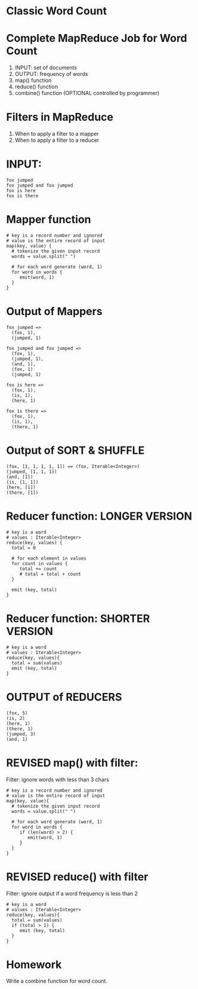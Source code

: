 # Classic Word Count

# Complete MapReduce Job for Word Count
   1. INPUT: set of documents
   2. OUTPUT: frequency of words
   3. map() function
   4. reduce() function
   5. combine() function (OPTIONAL controlled by programmer)  

# Filters in MapReduce
   1. When to apply a filter to a mapper
   2. When to apply a filter to a reducer


# INPUT:

	fox jumped
	fox jumped and fox jumped
	fox is here
	fox is there


# Mapper function

~~~text
# key is a record number and ignored
# value is the entire record of input
map(key, value) { 
  # tokenize the given input record
  words = value.split(" ")
  
  # for each word generate (word, 1)
  for word in words {
     emit(word, 1)
  }
}
~~~

# Output of Mappers

~~~text
fox jumped => 
  (fox, 1),  
  (jumped, 1)

fox jumped and fox jumped => 
  (fox, 1), 
  (jumped, 1), 
  (and, 1), 
  (fox, 1) 
  (jumped, 1)

fox is here => 
  (fox, 1), 
  (is, 1), 
  (here, 1)
  
fox is there => 
  (fox, 1), 
  (is, 1), 
  (there, 1)
~~~

# Output of SORT & SHUFFLE 

~~~text
(fox, [1, 1, 1, 1, 1]) == (fox, Iterable<Integer>)
(jumped, [1, 1, 1])
(and, [1])
(is, [1, 1])
(here, [1])
(there, [1])
~~~


# Reducer function: LONGER VERSION

~~~text
# key is a word
# values : Iterable<Integer>
reduce(key, values) { 
  total = 0
  
  # for each element in values
  for count in values {
     total += count
     # total = total + count
  }
  
  emit (key, total)
}
~~~

# Reducer function: SHORTER VERSION

~~~text
# key is a word
# values : Iterable<Integer>
reduce(key, values){ 
  total = sum(values)
  emit (key, total)
}
~~~


# OUTPUT of REDUCERS

~~~text
(fox, 5)
(is, 2)
(here, 1)
(there, 1)
(jumped, 3)
(and, 1)
~~~


# REVISED map() with filter: 

Filter: ignore words with less than 3 chars


~~~text
# key is a record number and ignored
# value is the entire record of input
map(key, value){ 
  # tokenize the given input record
  words = value.split(" ")
  
  # for each word generate (word, 1)
  for word in words {
     if (len(word) > 2) {
        emit(word, 1)
     }
  }
}
~~~


# REVISED reduce() with filter

Filter: ignore output if a word frequency is less than 2


~~~text
# key is a word
# values : Iterable<Integer>
reduce(key, values){ 
  total = sum(values)
  if (total > 1) {
     emit (key, total)
  }
}
~~~

# Homework

Write a combine function for word count.

